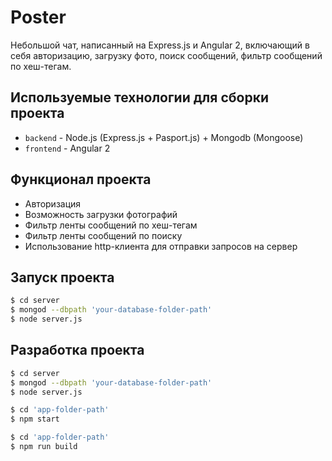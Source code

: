 # Poster

Небольшой чат, написанный на Express.js и Angular 2, включающий в себя авторизацию, загрузку фото, поиск сообщений, фильтр сообщений по хеш-тегам.

## Используемые технологии для сборки проекта

- `backend` - Node.js (Express.js + Pasport.js) + Mongodb (Mongoose)
- `frontend` - Angular 2

## Функционал проекта

- Авторизация
- Возможность загрузки фотографий
- Фильтр ленты сообщений по хеш-тегам
- Фильтр ленты сообщений по поиску
- Использование http-клиента для отправки запросов на сервер

## Запуск проекта

``` sh
$ cd server
$ mongod --dbpath 'your-database-folder-path'
$ node server.js
```

## Разработка проекта

``` sh
$ cd server
$ mongod --dbpath 'your-database-folder-path'
$ node server.js
```

``` sh
$ cd 'app-folder-path'
$ npm start
```

``` sh
$ cd 'app-folder-path'
$ npm run build
```